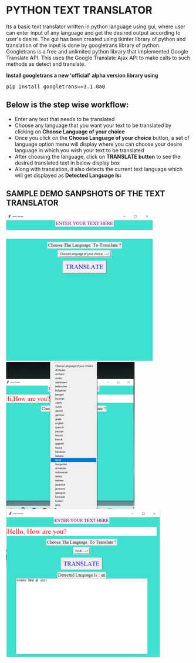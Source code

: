 <h1>PYTHON TEXT TRANSLATOR</h1>
<p>Its a basic text translator written in python language using gui, 
  where user can enter input of any language and get the desired output according to user's desire. 
  The gui has been created using tkinter library of python and translation of the input is done by googletrans library of python. 
  Googletrans is a free and unlimited python library that implemented Google Translate API. 
  This uses the Google Translate Ajax API to make calls to such methods as detect and translate.</p>
  
  <p><b>Install googletrans a new 'official' alpha version library using</b>
  <pre>pip install googletrans==3.1.0a0</pre>
  </p>
  
  <div>
  <h2>Below is the step wise workflow:</h2>
  <ul>
    <li> Enter any text that needs to be translated</li>
    <li>Choose any language that you want your text to be translated by clicking on <b>Choose Language of your choice</b></li>
    <li>Once you click on the <b>Choose Language of your choice</b> button, a set of language option menu will display where you can choose your desire language in which you wish your text to be translated</li>
    <li>After choosing the language, click on <b>TRANSLATE button</b> to see the desired translated text in below display box</li>
    <li> Along with translation, it also detects the current text language which will get displayed as <b>Detected Language Is:</b></li>
  </ul>
  
  </div>
  <div>
  <h2> SAMPLE DEMO SANPSHOTS OF THE TEXT TRANSLATOR</h2>
  <img src="Images/demo0.PNG", width=400, height=400/>
  <img src="Images/demo2.png",width=400, height=400/>
  <img src="Images/demo1.PNG",width=400, height=400/>
  </div>
  
 

